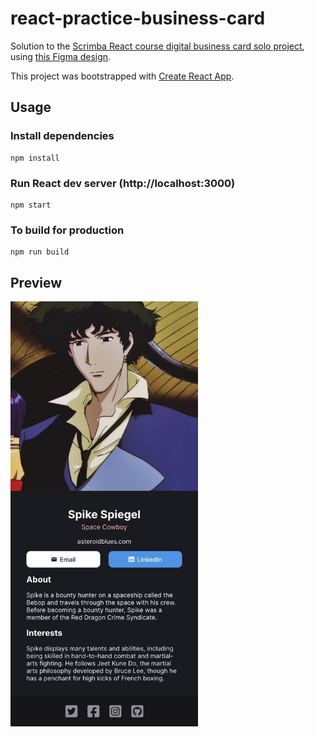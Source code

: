 # react-practice-business-card

Solution to the [Scrimba React course digital business card solo project](https://scrimba.com/learn/learnreact/react-section-1-solo-project-coce646e88eea46f91af43ca4), using [this Figma design](https://scrimba.com/links/figma-digital-business-card-sp).

This project was bootstrapped with [Create React App](https://github.com/facebook/create-react-app).

## Usage

### Install dependencies

```
npm install
```

### Run React dev server (http://localhost:3000)

```
npm start
```

### To build for production

```
npm run build
```

## Preview

<img src="preview.jpg" width ="300">
